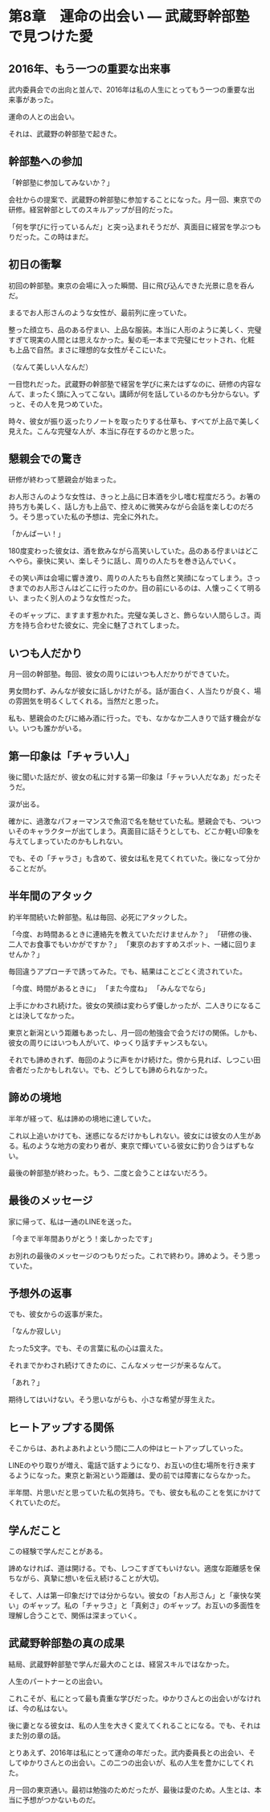 # 第8章　運命の出会い ― 武蔵野幹部塾で見つけた愛

## 2016年、もう一つの重要な出来事

武内委員会での出向と並んで、2016年は私の人生にとってもう一つの重要な出来事があった。

運命の人との出会い。

それは、武蔵野の幹部塾で起きた。

## 幹部塾への参加

「幹部塾に参加してみないか？」

会社からの提案で、武蔵野の幹部塾に参加することになった。月一回、東京での研修。経営幹部としてのスキルアップが目的だった。

「何を学びに行っているんだ」と突っ込まれそうだが、真面目に経営を学ぶつもりだった。この時はまだ。

## 初日の衝撃

初回の幹部塾。東京の会場に入った瞬間、目に飛び込んできた光景に息を呑んだ。

まるでお人形さんのような女性が、最前列に座っていた。

整った顔立ち、品のある佇まい、上品な服装。本当に人形のように美しく、完璧すぎて現実の人間とは思えなかった。髪の毛一本まで完璧にセットされ、化粧も上品で自然。まさに理想的な女性がそこにいた。

（なんて美しい人なんだ）

一目惚れだった。武蔵野の幹部塾で経営を学びに来たはずなのに、研修の内容なんて、まったく頭に入ってこない。講師が何を話しているのかも分からない。ずっと、その人を見つめていた。

時々、彼女が振り返ったりノートを取ったりする仕草も、すべてが上品で美しく見えた。こんな完璧な人が、本当に存在するのかと思った。

## 懇親会での驚き

研修が終わって懇親会が始まった。

お人形さんのような女性は、きっと上品に日本酒を少し嗜む程度だろう。お箸の持ち方も美しく、話し方も上品で、控えめに微笑みながら会話を楽しむのだろう。そう思っていた私の予想は、完全に外れた。

「かんぱーい！」

180度変わった彼女は、酒を飲みながら高笑いしていた。品のある佇まいはどこへやら。豪快に笑い、楽しそうに話し、周りの人たちを巻き込んでいく。

その笑い声は会場に響き渡り、周りの人たちも自然と笑顔になってしまう。さっきまでのお人形さんはどこに行ったのか。目の前にいるのは、人懐っこくて明るい、まったく別人のような女性だった。

そのギャップに、ますます惹かれた。完璧な美しさと、飾らない人間らしさ。両方を持ち合わせた彼女に、完全に魅了されてしまった。

## いつも人だかり

月一回の幹部塾。毎回、彼女の周りにはいつも人だかりができていた。

男女問わず、みんなが彼女に話しかけたがる。話が面白く、人当たりが良く、場の雰囲気を明るくしてくれる。当然だと思った。

私も、懇親会のたびに絡み酒に行った。でも、なかなか二人きりで話す機会がない。いつも誰かがいる。

## 第一印象は「チャラい人」

後に聞いた話だが、彼女の私に対する第一印象は「チャラい人だなあ」だったそうだ。

涙が出る。

確かに、過激なパフォーマンスで魚沼で名を馳せていた私。懇親会でも、ついついそのキャラクターが出てしまう。真面目に話そうとしても、どこか軽い印象を与えてしまっていたのかもしれない。

でも、その「チャラさ」も含めて、彼女は私を見てくれていた。後になって分かることだが。

## 半年間のアタック

約半年間続いた幹部塾。私は毎回、必死にアタックした。

「今度、お時間あるときに連絡先を教えていただけませんか？」
「研修の後、二人でお食事でもいかがですか？」
「東京のおすすめスポット、一緒に回りませんか？」

毎回違うアプローチで誘ってみた。でも、結果はことごとく流されていた。

「今度、時間があるときに」
「また今度ね」
「みんなでなら」

上手にかわされ続けた。彼女の笑顔は変わらず優しかったが、二人きりになることは決してなかった。

東京と新潟という距離もあったし、月一回の勉強会で会うだけの関係。しかも、彼女の周りにはいつも人がいて、ゆっくり話すチャンスもない。

それでも諦めきれず、毎回のように声をかけ続けた。傍から見れば、しつこい田舎者だったかもしれない。でも、どうしても諦められなかった。

## 諦めの境地

半年が経って、私は諦めの境地に達していた。

これ以上追いかけても、迷惑になるだけかもしれない。彼女には彼女の人生がある。私のような地方の変わり者が、東京で輝いている彼女に釣り合うはずもない。

最後の幹部塾が終わった。もう、二度と会うことはないだろう。

## 最後のメッセージ

家に帰って、私は一通のLINEを送った。

「今まで半年間ありがとう！楽しかったです」

お別れの最後のメッセージのつもりだった。これで終わり。諦めよう。そう思っていた。

## 予想外の返事

でも、彼女からの返事が来た。

「なんか寂しい」

たった5文字。でも、その言葉に私の心は震えた。

それまでかわされ続けてきたのに、こんなメッセージが来るなんて。

「あれ？」

期待してはいけない。そう思いながらも、小さな希望が芽生えた。

## ヒートアップする関係

そこからは、あれよあれよという間に二人の仲はヒートアップしていった。

LINEのやり取りが増え、電話で話すようになり、お互いの住む場所を行き来するようになった。東京と新潟という距離は、愛の前では障害にならなかった。

半年間、片思いだと思っていた私の気持ち。でも、彼女も私のことを気にかけてくれていたのだ。

## 学んだこと

この経験で学んだことがある。

諦めなければ、道は開ける。でも、しつこすぎてもいけない。適度な距離感を保ちながら、真摯に想いを伝え続けることが大切。

そして、人は第一印象だけでは分からない。彼女の「お人形さん」と「豪快な笑い」のギャップ。私の「チャラさ」と「真剣さ」のギャップ。お互いの多面性を理解し合うことで、関係は深まっていく。

## 武蔵野幹部塾の真の成果

結局、武蔵野幹部塾で学んだ最大のことは、経営スキルではなかった。

人生のパートナーとの出会い。

これこそが、私にとって最も貴重な学びだった。ゆかりさんとの出会いがなければ、今の私はない。

後に妻となる彼女は、私の人生を大きく変えてくれることになる。でも、それはまた別の章の話。

とりあえず、2016年は私にとって運命の年だった。武内委員長との出会い、そしてゆかりさんとの出会い。この二つの出会いが、私の人生を豊かにしてくれた。

月一回の東京通い。最初は勉強のためだったが、最後は愛のため。人生とは、本当に予想がつかないものだ。